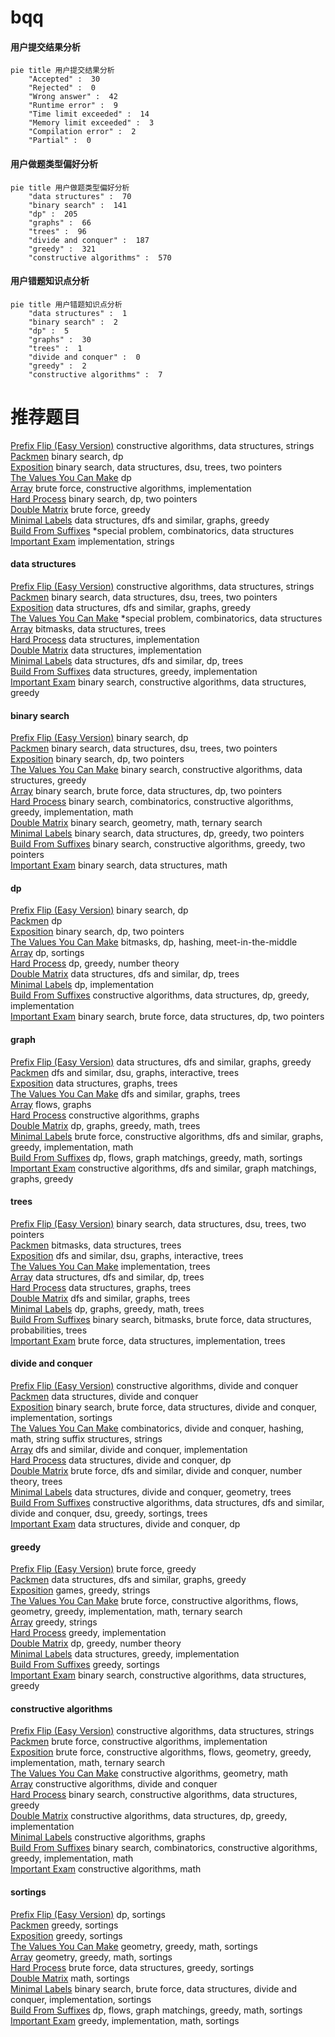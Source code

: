 # bqq
<!-- tabs:start -->
#### **用户提交结果分析**

```mermaid
pie title 用户提交结果分析
    "Accepted" :  30
    "Rejected" :  0
    "Wrong answer" :  42
    "Runtime error" :  9
    "Time limit exceeded" :  14
    "Memory limit exceeded" :  3
    "Compilation error" :  2
    "Partial" :  0
```
#### **用户做题类型偏好分析**

```mermaid
pie title 用户做题类型偏好分析
    "data structures" :  70
    "binary search" :  141
    "dp" :  205
    "graphs" :  66
    "trees" :  96
    "divide and conquer" :  187
    "greedy" :  321
    "constructive algorithms" :  570
```
#### **用户错题知识点分析**

```mermaid
pie title 用户错题知识点分析
    "data structures" :  1
    "binary search" :  2
    "dp" :  5
    "graphs" :  30
    "trees" :  1
    "divide and conquer" :  0
    "greedy" :  2
    "constructive algorithms" :  7
```
<!-- tabs:end -->
# 推荐题目
[Prefix Flip (Easy Version)](http://codeforces.com/problemset/problem/1381/A1)		constructive algorithms,
                        data structures,
                        strings		  
[Packmen](http://codeforces.com/problemset/problem/847/E)		binary search,
                        dp		  
[Exposition](http://codeforces.com/problemset/problem/6/E)		binary search,
                        data structures,
                        dsu,
                        trees,
                        two pointers		  
[The Values You Can Make](http://codeforces.com/problemset/problem/687/C)		dp		  
[Array](http://codeforces.com/problemset/problem/300/A)		brute force,
                        constructive algorithms,
                        implementation		  
[Hard Process](http://codeforces.com/problemset/problem/660/C)		binary search,
                        dp,
                        two pointers		  
[Double Matrix](http://codeforces.com/problemset/problem/1162/B)		brute force,
                        greedy		  
[Minimal Labels](http://codeforces.com/problemset/problem/825/E)		data structures,
                        dfs and similar,
                        graphs,
                        greedy		  
[Build From Suffixes](http://codeforces.com/problemset/problem/1488/H)		*special problem,
                        combinatorics,
                        data structures		  
[Important Exam](http://codeforces.com/problemset/problem/1201/A)		implementation,
                        strings		  
<!-- tabs:start -->
#### **data structures**
[Prefix Flip (Easy Version)](http://codeforces.com/problemset/problem/1381/A1)		constructive algorithms,
                        data structures,
                        strings		  
[Packmen](http://codeforces.com/problemset/problem/6/E)		binary search,
                        data structures,
                        dsu,
                        trees,
                        two pointers		  
[Exposition](http://codeforces.com/problemset/problem/825/E)		data structures,
                        dfs and similar,
                        graphs,
                        greedy		  
[The Values You Can Make](http://codeforces.com/problemset/problem/1488/H)		*special problem,
                        combinatorics,
                        data structures		  
[Array](http://codeforces.com/problemset/problem/282/E)		bitmasks,
                        data structures,
                        trees		  
[Hard Process](http://codeforces.com/problemset/problem/1083/D)		data structures,
                        implementation		  
[Double Matrix](https://codeforces.com/contest/879/problem/D)		data structures,
                        implementation		  
[Minimal Labels](http://codeforces.com/problemset/problem/490/F)		data structures,
                        dfs and similar,
                        dp,
                        trees		  
[Build From Suffixes](http://codeforces.com/problemset/problem/909/D)		data structures,
                        greedy,
                        implementation		  
[Important Exam](http://codeforces.com/problemset/problem/1373/F)		binary search,
                        constructive algorithms,
                        data structures,
                        greedy		  
#### **binary search**
[Prefix Flip (Easy Version)](http://codeforces.com/problemset/problem/847/E)		binary search,
                        dp		  
[Packmen](http://codeforces.com/problemset/problem/6/E)		binary search,
                        data structures,
                        dsu,
                        trees,
                        two pointers		  
[Exposition](http://codeforces.com/problemset/problem/660/C)		binary search,
                        dp,
                        two pointers		  
[The Values You Can Make](http://codeforces.com/problemset/problem/1373/F)		binary search,
                        constructive algorithms,
                        data structures,
                        greedy		  
[Array](http://codeforces.com/problemset/problem/466/C)		binary search,
                        brute force,
                        data structures,
                        dp,
                        two pointers		  
[Hard Process](http://codeforces.com/problemset/problem/553/B)		binary search,
                        combinatorics,
                        constructive algorithms,
                        greedy,
                        implementation,
                        math		  
[Double Matrix](http://codeforces.com/problemset/problem/1354/C1)		binary search,
                        geometry,
                        math,
                        ternary search		  
[Minimal Labels](http://codeforces.com/problemset/problem/1492/C)		binary search,
                        data structures,
                        dp,
                        greedy,
                        two pointers		  
[Build From Suffixes](http://codeforces.com/problemset/problem/1463/D)		binary search,
                        constructive algorithms,
                        greedy,
                        two pointers		  
[Important Exam](http://codeforces.com/problemset/problem/1490/G)		binary search,
                        data structures,
                        math		  
#### **dp**
[Prefix Flip (Easy Version)](http://codeforces.com/problemset/problem/847/E)		binary search,
                        dp		  
[Packmen](http://codeforces.com/problemset/problem/687/C)		dp		  
[Exposition](http://codeforces.com/problemset/problem/660/C)		binary search,
                        dp,
                        two pointers		  
[The Values You Can Make](http://codeforces.com/problemset/problem/534/F)		bitmasks,
                        dp,
                        hashing,
                        meet-in-the-middle		  
[Array](http://codeforces.com/problemset/problem/38/E)		dp,
                        sortings		  
[Hard Process](http://codeforces.com/problemset/problem/623/B)		dp,
                        greedy,
                        number theory		  
[Double Matrix](http://codeforces.com/problemset/problem/490/F)		data structures,
                        dfs and similar,
                        dp,
                        trees		  
[Minimal Labels](http://codeforces.com/problemset/problem/526/E)		dp,
                        implementation		  
[Build From Suffixes](http://codeforces.com/problemset/problem/1479/B2)		constructive algorithms,
                        data structures,
                        dp,
                        greedy,
                        implementation		  
[Important Exam](http://codeforces.com/problemset/problem/466/C)		binary search,
                        brute force,
                        data structures,
                        dp,
                        two pointers		  
#### **graph**
[Prefix Flip (Easy Version)](http://codeforces.com/problemset/problem/825/E)		data structures,
                        dfs and similar,
                        graphs,
                        greedy		  
[Packmen](http://codeforces.com/problemset/problem/755/C)		dfs and similar,
                        dsu,
                        graphs,
                        interactive,
                        trees		  
[Exposition](http://codeforces.com/problemset/problem/418/D)		data structures,
                        graphs,
                        trees		  
[The Values You Can Make](http://codeforces.com/problemset/problem/962/F)		dfs and similar,
                        graphs,
                        trees		  
[Array](http://codeforces.com/problemset/problem/132/E)		flows,
                        graphs		  
[Hard Process](http://codeforces.com/problemset/problem/1019/C)		constructive algorithms,
                        graphs		  
[Double Matrix](http://codeforces.com/problemset/problem/1369/D)		dp,
                        graphs,
                        greedy,
                        math,
                        trees		  
[Minimal Labels](http://codeforces.com/problemset/problem/1487/C)		brute force,
                        constructive algorithms,
                        dfs and similar,
                        graphs,
                        greedy,
                        implementation,
                        math		  
[Build From Suffixes](http://codeforces.com/problemset/problem/1437/C)		dp,
                        flows,
                        graph matchings,
                        greedy,
                        math,
                        sortings		  
[Important Exam](http://codeforces.com/problemset/problem/1470/D)		constructive algorithms,
                        dfs and similar,
                        graph matchings,
                        graphs,
                        greedy		  
#### **trees**
[Prefix Flip (Easy Version)](http://codeforces.com/problemset/problem/6/E)		binary search,
                        data structures,
                        dsu,
                        trees,
                        two pointers		  
[Packmen](http://codeforces.com/problemset/problem/282/E)		bitmasks,
                        data structures,
                        trees		  
[Exposition](http://codeforces.com/problemset/problem/755/C)		dfs and similar,
                        dsu,
                        graphs,
                        interactive,
                        trees		  
[The Values You Can Make](http://codeforces.com/problemset/problem/913/B)		implementation,
                        trees		  
[Array](http://codeforces.com/problemset/problem/490/F)		data structures,
                        dfs and similar,
                        dp,
                        trees		  
[Hard Process](http://codeforces.com/problemset/problem/418/D)		data structures,
                        graphs,
                        trees		  
[Double Matrix](http://codeforces.com/problemset/problem/962/F)		dfs and similar,
                        graphs,
                        trees		  
[Minimal Labels](http://codeforces.com/problemset/problem/1369/D)		dp,
                        graphs,
                        greedy,
                        math,
                        trees		  
[Build From Suffixes](http://codeforces.com/problemset/problem/1479/D)		binary search,
                        bitmasks,
                        brute force,
                        data structures,
                        probabilities,
                        trees		  
[Important Exam](http://codeforces.com/problemset/problem/1511/C)		brute force,
                        data structures,
                        implementation,
                        trees		  
#### **divide and conquer**
[Prefix Flip (Easy Version)](http://codeforces.com/problemset/problem/97/B)		constructive algorithms,
                        divide and conquer		  
[Packmen](http://codeforces.com/problemset/problem/848/C)		data structures,
                        divide and conquer		  
[Exposition](http://codeforces.com/problemset/problem/1461/D)		binary search,
                        brute force,
                        data structures,
                        divide and conquer,
                        implementation,
                        sortings		  
[The Values You Can Make](http://codeforces.com/problemset/problem/1466/G)		combinatorics,
                        divide and conquer,
                        hashing,
                        math,
                        string suffix structures,
                        strings		  
[Array](http://codeforces.com/problemset/problem/1490/D)		dfs and similar,
                        divide and conquer,
                        implementation		  
[Hard Process](https://codeforces.com/contest/1483/problem/C)		data structures,
                        divide and conquer,
                        dp		  
[Double Matrix](http://codeforces.com/problemset/problem/1491/E)		brute force,
                        dfs and similar,
                        divide and conquer,
                        number theory,
                        trees		  
[Minimal Labels](http://codeforces.com/problemset/problem/1303/G)		data structures,
                        divide and conquer,
                        geometry,
                        trees		  
[Build From Suffixes](http://codeforces.com/problemset/problem/1494/D)		constructive algorithms,
                        data structures,
                        dfs and similar,
                        divide and conquer,
                        dsu,
                        greedy,
                        sortings,
                        trees		  
[Important Exam](http://codeforces.com/problemset/problem/1482/E)		data structures,
                        divide and conquer,
                        dp		  
#### **greedy**
[Prefix Flip (Easy Version)](http://codeforces.com/problemset/problem/1162/B)		brute force,
                        greedy		  
[Packmen](http://codeforces.com/problemset/problem/825/E)		data structures,
                        dfs and similar,
                        graphs,
                        greedy		  
[Exposition](http://codeforces.com/problemset/problem/1220/C)		games,
                        greedy,
                        strings		  
[The Values You Can Make](http://codeforces.com/problemset/problem/1455/E)		brute force,
                        constructive algorithms,
                        flows,
                        geometry,
                        greedy,
                        implementation,
                        math,
                        ternary search		  
[Array](https://codeforces.com/contest/1298/problem/C)		greedy,
                        strings		  
[Hard Process](http://codeforces.com/problemset/problem/1203/D1)		greedy,
                        implementation		  
[Double Matrix](http://codeforces.com/problemset/problem/623/B)		dp,
                        greedy,
                        number theory		  
[Minimal Labels](http://codeforces.com/problemset/problem/909/D)		data structures,
                        greedy,
                        implementation		  
[Build From Suffixes](http://codeforces.com/problemset/problem/388/A)		greedy,
                        sortings		  
[Important Exam](http://codeforces.com/problemset/problem/1373/F)		binary search,
                        constructive algorithms,
                        data structures,
                        greedy		  
#### **constructive algorithms**
[Prefix Flip (Easy Version)](http://codeforces.com/problemset/problem/1381/A1)		constructive algorithms,
                        data structures,
                        strings		  
[Packmen](http://codeforces.com/problemset/problem/300/A)		brute force,
                        constructive algorithms,
                        implementation		  
[Exposition](http://codeforces.com/problemset/problem/1455/E)		brute force,
                        constructive algorithms,
                        flows,
                        geometry,
                        greedy,
                        implementation,
                        math,
                        ternary search		  
[The Values You Can Make](http://codeforces.com/problemset/problem/820/B)		constructive algorithms,
                        geometry,
                        math		  
[Array](http://codeforces.com/problemset/problem/97/B)		constructive algorithms,
                        divide and conquer		  
[Hard Process](http://codeforces.com/problemset/problem/1373/F)		binary search,
                        constructive algorithms,
                        data structures,
                        greedy		  
[Double Matrix](http://codeforces.com/problemset/problem/1479/B2)		constructive algorithms,
                        data structures,
                        dp,
                        greedy,
                        implementation		  
[Minimal Labels](http://codeforces.com/problemset/problem/1019/C)		constructive algorithms,
                        graphs		  
[Build From Suffixes](http://codeforces.com/problemset/problem/553/B)		binary search,
                        combinatorics,
                        constructive algorithms,
                        greedy,
                        implementation,
                        math		  
[Important Exam](http://codeforces.com/problemset/problem/1443/A)		constructive algorithms,
                        math		  
#### **sortings**
[Prefix Flip (Easy Version)](http://codeforces.com/problemset/problem/38/E)		dp,
                        sortings		  
[Packmen](http://codeforces.com/problemset/problem/388/A)		greedy,
                        sortings		  
[Exposition](http://codeforces.com/problemset/problem/1399/A)		greedy,
                        sortings		  
[The Values You Can Make](https://codeforces.com/contest/1496/problem/C)		geometry,
                        greedy,
                        math,
                        sortings		  
[Array](http://codeforces.com/problemset/problem/1495/A)		geometry,
                        greedy,
                        math,
                        sortings		  
[Hard Process](http://codeforces.com/problemset/problem/1497/A)		brute force,
                        data structures,
                        greedy,
                        sortings		  
[Double Matrix](http://codeforces.com/problemset/problem/1427/A)		math,
                        sortings		  
[Minimal Labels](http://codeforces.com/problemset/problem/1461/D)		binary search,
                        brute force,
                        data structures,
                        divide and conquer,
                        implementation,
                        sortings		  
[Build From Suffixes](http://codeforces.com/problemset/problem/1437/C)		dp,
                        flows,
                        graph matchings,
                        greedy,
                        math,
                        sortings		  
[Important Exam](http://codeforces.com/problemset/problem/1473/A)		greedy,
                        implementation,
                        math,
                        sortings		  
<!-- tabs:end -->
